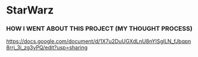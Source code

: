 # StarWarz

### HOW I WENT ABOUT THIS PROJECT (MY THOUGHT PROCESS)
https://docs.google.com/document/d/1X7u2DuUGXdLnU8nYISglLN_fJbqpn8rrj_3i_zg3yPQ/edit?usp=sharing